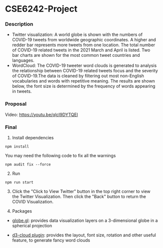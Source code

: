 # CSE6242-Project

### Description

* Twitter visualization: A world globe is shown with the numbers of COVID-19 tweets from worldwide geographic coordinates. 
A higher and redder bar represents more tweets from one location. 
The total number of COVID-19 related tweets in the 2021 March and April is listed. 
Two bar charts are shown for the most common tweet countries and languages.
* WordCloud: The COVID-19 tweeter word clouds is generated to analysis the relationship between COVID-19 related tweets focus and the severity of COVID-19.The data is cleaned by filtering out most non-English vocabularies and words with repetitive meaning. The results are shown below, the font size is determined by the frequency of words appearing in tweets. 


### Proposal
Video: https://youtu.be/qlcI9DYTQEI 

### Final
1. Install dependencies
```shell
npm install
```
You may need the following code to fix all the warnings
```shell
npm audit fix --force
```

2. Run 
```shell
npm run start
```

3. Click the "Click to View Twitter" button in the top right corner to view the Twitter Visualization. 
Then click the "Back" button to return the COVID Visualization.

4. Packages

* [globe.gl](https://github.com/vasturiano/globe.gl): provides data visualization layers on a 3-dimensional globe in a spherical projection

* [d3-cloud plugin](https://github.com/jasondavies/d3-cloud): provides the layout, font size, rotation and other useful feature, to generate fancy word clouds
